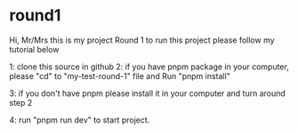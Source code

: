 # round1
Hi, Mr/Mrs this is my project Round 1 to run this project please follow my tutorial below

1: clone this source in github
2: if you have pnpm package in your computer, please "cd" to "my-test-round-1" file  and Run "pnpm install" 

3: if you don't have pnpm please install it in your computer and turn around step 2

4: run "pnpm run dev" to start project.

